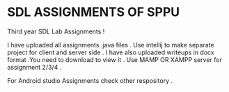# SDL ASSIGNMENTS OF SPPU

Third year SDL  Lab Assignments !

I have uploaded all assignments .java files . Use intellij to make separate project for client and server side .
I have also uploaded writeups in docx format .You need to download to view it .
Use MAMP OR XAMPP server for assignment 2/3/4 .

For Android studio Assignments check other respository .
